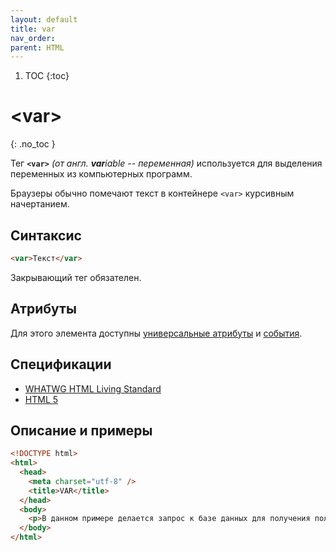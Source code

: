 ```yaml
---
layout: default
title: var
nav_order:
parent: HTML
---
```


<!-- prettier-ignore-start -->
1. TOC
{:toc}

# &lt;var&gt;
{: .no_toc }
<!-- prettier-ignore-end -->

Тег **`<var>`** _(от англ. **var**iable -- переменная)_ используется для выделения переменных из компьютерных программ.

Браузеры обычно помечают текст в контейнере `<var>` курсивным начертанием.

## Синтаксис

```html
<var>Текст</var>
```

Закрывающий тег обязателен.

## Атрибуты

Для этого элемента доступны [универсальные атрибуты](/lib/uni-attr/) и [события](/lib/events/).

## Спецификации

- [WHATWG HTML Living Standard](https://html.spec.whatwg.org/multipage/semantics.html#the-var-element)
- [HTML 5](http://www.w3.org/TR/html5/textlevel-semantics.html#the-var-element)

## Описание и примеры

```html
<!DOCTYPE html>
<html>
  <head>
    <meta charset="utf-8" />
    <title>VAR</title>
  </head>
  <body>
    <p>В данном примере делается запрос к базе данных для получения поля <var>content_title</var> из таблицы <var>content</var>, причем должно удовлетворяться условие <code>section_id = 1</code>.</p>
  </body>
</html>
```
